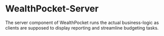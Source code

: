 # WealthPocket-Server

The server component of WealthPocket runs the actual business-logic as clients are supposed to display reporting and
streamline budgeting tasks.
